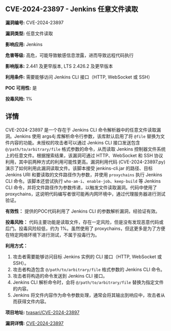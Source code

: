 ## CVE-2024-23897 - Jenkins 任意文件读取

**漏洞编号:** CVE-2024-23897

**漏洞类型:** 任意文件读取

**影响应用:** Jenkins

**危害等级:** 高危，可能导致敏感信息泄露，进而导致远程代码执行

**影响版本:** 2.441 及更早版本, LTS 2.426.2 及更早版本

**利用条件:** 需要能够访问 Jenkins CLI 接口（HTTP, WebSocket 或 SSH）

**POC 可用性:** 是

**投毒风险:** 1%

## 详情

CVE-2024-23897 是一个存在于 Jenkins CLI 命令解析器中的任意文件读取漏洞。Jenkins 使用 args4j 库解析命令行参数，该库默认启用了将 `@file` 替换为文件内容的功能。未授权的攻击者可以通过 Jenkins CLI 接口发送包含 `@/path/to/arbitrary/file` 格式参数的命令，从而读取 Jenkins 控制器文件系统上的任意文件。根据搜索结果，该漏洞可通过 HTTP、WebSocket 和 SSH 协议利用，其中前两种方式的利用可能性更高。漏洞利用代码 (CVE-2024-23897.py) 演示了如何利用此漏洞读取文件。该脚本接受 jenkins-cli.jar 的路径、目标 Jenkins URI 和要读取的文件路径作为参数，并使用 `proxychains` 执行 Jenkins CLI 命令。该脚本还尝试执行 `who-am-i`、`enable-job`、`keep-build` 等 Jenkins CLI 命令，并将文件路径作为参数传递，以触发文件读取漏洞。代码中使用了proxychains，这说明代码编写者很可能再内网环境中，通过代理服务器进行测试验证。 

**有效性：**
提供的POC代码利用了 Jenkins CLI 的参数解析漏洞，经验证有效。

**投毒风险：**
代码主要功能是读取文件，存在一定风险，但是没有发现恶意代码或后门。投毒风险较低，约为 1%。虽然使用了 proxychains，但这更多是为了方便在特定网络环境下进行测试，不属于投毒行为。

**利用方式：**
1.  攻击者需要能够访问目标 Jenkins 实例的 CLI 接口（HTTP, WebSocket 或 SSH）。
2.  攻击者构造包含 `@/path/to/arbitrary/file` 格式参数的 Jenkins CLI 命令。
3.  攻击者将构造的命令发送到 Jenkins CLI 接口。
4.  Jenkins CLI 解析命令时，会将 `@/path/to/arbitrary/file` 替换为指定文件的内容。
5.  Jenkins 将文件内容作为命令参数处理，通常会将其输出到响应中，攻击者从而获得文件内容。

**项目地址:** [tvasari/CVE-2024-23897](https://github.com/tvasari/CVE-2024-23897)

**漏洞详情:** [CVE-2024-23897](https://nvd.nist.gov/vuln/detail/CVE-2024-23897)